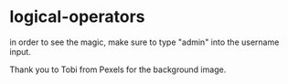 # logical-operators

in order to see the magic, make sure to type "admin" into the username input.

Thank you to Tobi from Pexels for the background image.
